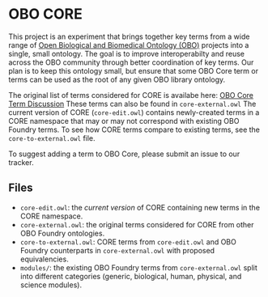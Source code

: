 # OBO CORE

This project is an experiment that brings together key terms from a wide range of [Open Biological and Biomedical Ontology (OBO)](http://obofoundry.org) projects into a single, small ontology. The goal is to improve interoperabilty and reuse across the OBO community through better coordination of key terms. Our plan is to keep this ontology small, but ensure that some OBO Core term or terms can be used as the root of any given OBO library ontology.

The original list of terms considered for CORE is availabe here: [OBO Core Term Discussion](https://docs.google.com/spreadsheets/d/1DHU6EktJKuOShV_vK-gKLK6b5RwXG021kAfpqWkcKIU/edit#gid=0) These terms can also be found in `core-external.owl` The current version of CORE (`core-edit.owl`) contains newly-created terms in a CORE namespace that may or may not correspond with existing OBO Foundry terms. To see how CORE terms compare to existing terms, see the `core-to-external.owl` file.

To suggest adding a term to OBO Core, please submit an issue to our tracker.

## Files

- `core-edit.owl`: the *current version* of CORE containing new terms in the CORE namespace.
- `core-external.owl`: the original terms considered for CORE from other OBO Foundry ontologies.
- `core-to-external.owl`: CORE terms from `core-edit.owl` and OBO Foundry counterparts in `core-external.owl` with proposed equivalencies.
- `modules/`: the existing OBO Foundry terms from `core-external.owl` split into different categories (generic, biological, human, physical, and science modules).
